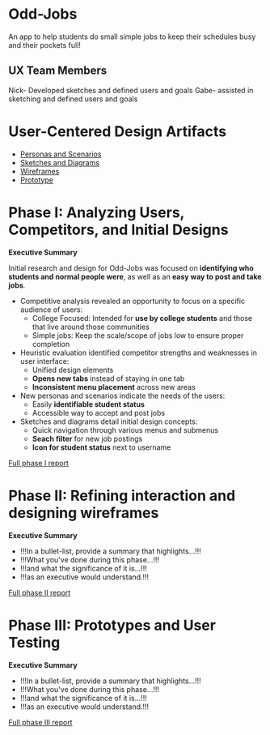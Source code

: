 
# Odd-Jobs

An app to help students do small simple jobs to keep their schedules busy and their pockets full!

## UX Team Members

Nick- Developed sketches and defined users and goals
Gabe- assisted in sketching and defined users and goals 

# User-Centered Design Artifacts
 

* [Personas and Scenarios](personas/)
* [Sketches and Diagrams](sketches/)
* [Wireframes](wireframes/)
* [Prototype](#)

# Phase I: Analyzing Users, Competitors, and Initial Designs

**Executive Summary**

Initial research and design for Odd-Jobs was focused on **identifying who students and normal people were**, as well as an **easy way to post and take jobs**.

* Competitive analysis revealed an opportunity to focus on a specific audience of users:
  - College Focused: Intended for **use by college students** and those that live around those communities
  - Simple jobs: Keep the scale/scope of jobs low to ensure proper completion
* Heuristic evaluation identified competitor strengths and weaknesses in user interface:
  - Unified design elements
  - **Opens new tabs** instead of staying in one tab
  - **Inconsistent menu placement** across new areas
* New personas and scenarios indicate the needs of the users:
  - Easily **identifiable student status**
  - Accessible way to accept and post jobs
* Sketches and diagrams detail initial design concepts:
  - Quick navigation through various menus and submenus
  - **Seach filter** for new job postings
  - **Icon for student status** next to username

[Full phase I report](phaseI/)

# Phase II: Refining interaction and designing wireframes

**Executive Summary**

* !!!In a bullet-list, provide a summary that highlights...!!!
* !!!What you've done during this phase...!!!
* !!!and what the significance of it is...!!!
* !!!as an executive would understand.!!!

[Full phase II report](phaseII/)

# Phase III: Prototypes and User Testing

**Executive Summary**

* !!!In a bullet-list, provide a summary that highlights...!!!
* !!!What you've done during this phase...!!!
* !!!and what the significance of it is...!!!
* !!!as an executive would understand.!!!

[Full phase III report](phaseIII/)
